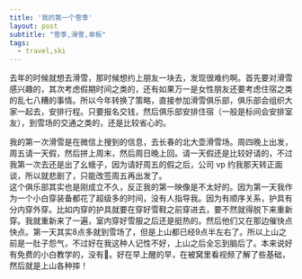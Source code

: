 ```yaml
---
title: '我的第一个雪季'
layout: post
subtitle: "雪季,滑雪,单板"
tags:
  - travel,ski
---
```


去年的时候就想去滑雪，那时候想约上朋友一块去，发现很难约啊。首先要对滑雪感兴趣的，其次考虑假期时间之类的，还有如果万一是女性朋友还要考虑住宿之类的乱七八糟的事情。所以今年转换了策略，直接参加滑雪俱乐部，俱乐部会组织大家一起去，安排行程。只要报名交钱，然后俱乐部安排住宿（一般是标间会安排室友），到雪场的交通之类的，还是比较省心的。

我的第一次滑雪是在微信上搜到的信息，去长春的北大壶滑雪场。周四晚上出发，周五请一天假，然后拼上周末，然后周日晚上回。请一天假还是比较好请的，不过我第一次去还是出了幺蛾子，因为请好周五的假之后，公司 vp 约我那天转正面谈，所以就悲剧了，只能改签周五再出发了。  
这个俱乐部其实也是刚成立不久，反正我的第一映像是不太好的。因为第一天我作为一个小白穿装备都花了超级多的时间，没有人指导我。因为有顺序关系，护具有分内穿外穿。比如内穿的护具就要在穿好雪鞋之前穿进去，要不然就得脱下来重新穿。我就重新来了一遍，室内穿好雪服之后还是挺热的。然后他们又在那边催快点快点。第一天其实8点多就到雪场了，但是上山都已经9点半左右了。所以上山之前是一肚子怨气，不过好在我这种人记性不好，上山之后全忘到脑后了。本来说好有免费的小白教学的，没有🙂。好在早上醒的早，在被窝里看视频了解了些基础，然后就是上山各种摔！


